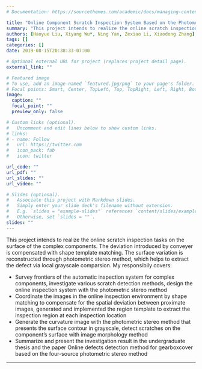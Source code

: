 ```yaml
---
# Documentation: https://sourcethemes.com/academic/docs/managing-content/

title: "Online Component Scratch Inspection System Based on the Photometric Stereo Method"
summary: "This project intends to realize the online scratch inspection tasks on the surface of the complex components. The deviation introduced by conveyer is compensated with shape template matching. The surface variation is reconstructed through photometric stereo method, which helps to extract the defect via local grayscale comparsion."
authors: [Haoyue Liu, Xiyang Wu*, Ning Yan, Zexiao Li, Xiaodong Zhang]
tags: []
categories: []
date: 2019-08-15T20:38:33-07:00

# Optional external URL for project (replaces project detail page).
external_link: ""

# Featured image
# To use, add an image named `featured.jpg/png` to your page's folder.
# Focal points: Smart, Center, TopLeft, Top, TopRight, Left, Right, BottomLeft, Bottom, BottomRight.
image:
  caption: ""
  focal_point: ""
  preview_only: false

# Custom links (optional).
#   Uncomment and edit lines below to show custom links.
# links:
# - name: Follow
#   url: https://twitter.com
#   icon_pack: fab
#   icon: twitter

url_code: ""
url_pdf: ""
url_slides: ""
url_video: ""

# Slides (optional).
#   Associate this project with Markdown slides.
#   Simply enter your slide deck's filename without extension.
#   E.g. `slides = "example-slides"` references `content/slides/example-slides.md`.
#   Otherwise, set `slides = ""`.
slides: ""
---
```

This project intends to realize the online scratch inspection tasks on the surface of the complex components. The deviation introduced by conveyer is compensated with shape template matching. The surface variation is reconstructed through photometric stereo method, which helps to extract the defect via local grayscale comparsion. My responsibily covers:
 * Survey frontiers of the automatic inspection system for complex components, investigate various scratch detection methods, design the online inspection system with the photometric stereo method
 * Coordinate the images in the online inspection environment by shape matching to compensate for the spatial deviation between proximate images, generated and implemented the region template to extract the inspection region at each inspection location 
 * Generate the curvature image with the photometric stereo method that presents the surface contour in grayscale, detect scratches on the component’s surface with image morphology method
 * Summarize and present the investigation result in the undergraduate thesis and the paper Online defects detection method for gearboxcover based on the four-source photometric stereo method

---
